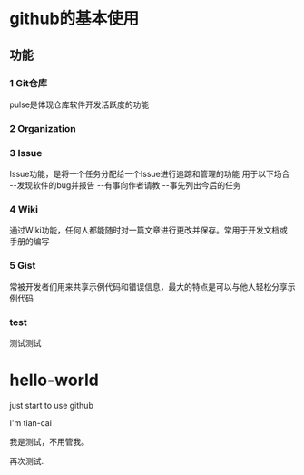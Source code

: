 # github的基本使用
## 功能
### 1 Git仓库
pulse是体现仓库软件开发活跃度的功能
### 2 Organization
### 3 Issue
Issue功能，是将一个任务分配给一个Issue进行追踪和管理的功能
用于以下场合
 --发现软件的bug并报告
 --有事向作者请教
 --事先列出今后的任务
### 4 Wiki
通过Wiki功能，任何人都能随时对一篇文章进行更改并保存。常用于开发文档或手册的编写
### 5 Gist
常被开发者们用来共享示例代码和错误信息，最大的特点是可以与他人轻松分享示例代码

### test
测试测试
# hello-world
just start to use github

I'm tian-cai

我是测试，不用管我。

再次测试.
